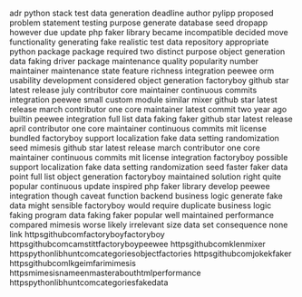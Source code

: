 adr python stack test data generation deadline author pylipp proposed problem statement testing purpose generate database seed dropapp however due update php faker library became incompatible decided move functionality generating fake realistic test data repository appropriate python package package required two distinct purpose object generation data faking driver package maintenance quality popularity number maintainer maintenance state feature richness integration peewee orm usability development considered object generation factoryboy github star latest release july contributor core maintainer continuous commits integration peewee small custom module similar mixer github star latest release march contributor one core maintainer latest commit two year ago builtin peewee integration full list data faking faker github star latest release april contributor one core maintainer continuous commits mit license bundled factoryboy support localization fake data setting randomization seed mimesis github star latest release march contributor one core maintainer continuous commits mit license integration factoryboy possible support localization fake data setting randomization seed faster faker data point full list object generation factoryboy maintained solution right quite popular continuous update inspired php faker library develop peewee integration though caveat function backend business logic generate fake data might sensible factoryboy would require duplicate business logic faking program data faking faker popular well maintained performance compared mimesis worse likely irrelevant size data set consequence none link httpsgithubcomfactoryboyfactoryboy httpsgithubcomcamstittfactoryboypeewee httpsgithubcomklenmixer httpspythonlibhuntcomcategoriesobjectfactories httpsgithubcomjokekfaker httpsgithubcomlkgeimfarimimesis httpsmimesisnameenmasterabouthtmlperformance httpspythonlibhuntcomcategoriesfakedata